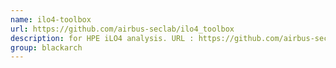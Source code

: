 ```yaml
---
name: ilo4-toolbox
url: https://github.com/airbus-seclab/ilo4_toolbox
description: for HPE iLO4 analysis. URL : https://github.com/airbus-seclab/ilo4_toolbox Groups : blackarch blackarch-scanner blackarch-automation blackarch-backdoor
group: blackarch
---
```

